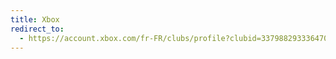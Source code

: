 ```yaml
---
title: Xbox
redirect_to:
  - https://account.xbox.com/fr-FR/clubs/profile?clubid=3379882933364703
---
```

